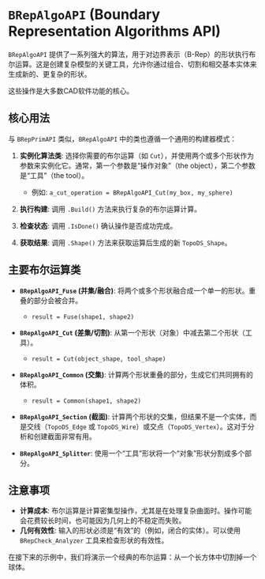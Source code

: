 # `BRepAlgoAPI` (Boundary Representation Algorithms API)

`BRepAlgoAPI` 提供了一系列强大的算法，用于对边界表示（B-Rep）的形状执行布尔运算。这是创建复杂模型的关键工具，允许你通过组合、切割和相交基本实体来生成新的、更复杂的形状。

这些操作是大多数CAD软件功能的核心。

## 核心用法

与 `BRepPrimAPI` 类似，`BRepAlgoAPI` 中的类也遵循一个通用的构建器模式：

1.  **实例化算法类**: 选择你需要的布尔运算（如 `Cut`），并使用两个或多个形状作为参数来实例化它。通常，第一个参数是“操作对象”（the object），第二个参数是“工具”（the tool）。
    *   例如: `a_cut_operation = BRepAlgoAPI_Cut(my_box, my_sphere)`

2.  **执行构建**: 调用 `.Build()` 方法来执行复杂的布尔运算计算。

3.  **检查状态**: 调用 `.IsDone()` 确认操作是否成功完成。

4.  **获取结果**: 调用 `.Shape()` 方法来获取运算后生成的新 `TopoDS_Shape`。

## 主要布尔运算类

*   **`BRepAlgoAPI_Fuse` (并集/融合)**: 将两个或多个形状融合成一个单一的形状。重叠的部分会被合并。
    *   `result = Fuse(shape1, shape2)`

*   **`BRepAlgoAPI_Cut` (差集/切割)**: 从第一个形状（对象）中减去第二个形状（工具）。
    *   `result = Cut(object_shape, tool_shape)`

*   **`BRepAlgoAPI_Common` (交集)**: 计算两个形状重叠的部分，生成它们共同拥有的体积。
    *   `result = Common(shape1, shape2)`

*   **`BRepAlgoAPI_Section` (截面)**: 计算两个形状的交集，但结果不是一个实体，而是交线（`TopoDS_Edge` 或 `TopoDS_Wire`）或交点（`TopoDS_Vertex`）。这对于分析和创建截面非常有用。

*   **`BRepAlgoAPI_Splitter`**: 使用一个“工具”形状将一个“对象”形状分割成多个部分。

## 注意事项

- **计算成本**: 布尔运算是计算密集型操作，尤其是在处理复杂曲面时。操作可能会花费较长时间，也可能因为几何上的不稳定而失败。
- **几何有效性**: 输入的形状必须是“有效”的（例如，闭合的实体）。可以使用 `BRepCheck_Analyzer` 工具来检查形状的有效性。

在接下来的示例中，我们将演示一个经典的布尔运算：从一个长方体中切割掉一个球体。
